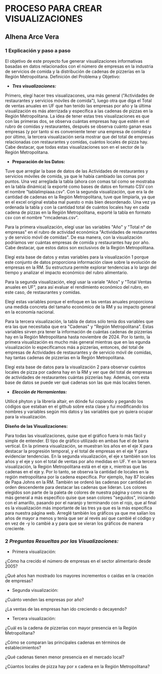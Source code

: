 #       PROCESO PARA CREAR VISUALIZACIONES
## Alhena Arce Vera

### 1 **Explicación y paso a paso**

El objetivo de este proyecto fue generar visualizaciones informativas basadas en datos relacionados con el número de empresas en la industria de servicios de comida y la distribución de cadenas de pizzerías en la Región Metropolitana.
Definición del Problema y Objetivo:

 - _**Tres visualizaciones:**_

Primero, elegí hacer tres visualizacones, una más general ("Actividades de restaurantes y servicios móviles de comida"), luego otra que diga el Total de ventas anuales en UF que han tenido las empresas por año y la última visualización es más aterrizada y específica a las cadenas de pizzas en la Región Metropolitana. La idea de tener estas tres visualizaciones es que con las primeras dos, se observa cuántas empresas hay que estén en el rubro de comidas y restaurantes, después se observa cuánto ganan esas empresas (y por tanto si es conveniente tener una empresa de comida) y por último, la tercera visualización sería mostrar que del total de empresas relacionadas con restaurantes y comidas, cuántos locales de pizza hay. Cabe destacar, que todas estas visualizaciones son en el sector de la Región Metropolitana. 

- **Preparación de los Datos:** 

Tuve que arreglar la base de datos de las Actividades de restaurantes y servicios móviles de comida, ya que le había cambiado las comas por puntos. Una vez arreglada la tabla (ahora con comas tal como se mostraba en la tabla dinámica) la exporté como bases de datos en formato CSV con el nombre "tablalimpiaaa.csv". Con la segunda visualización, que era la de cantidad de cadenas en la Región Metropolitana, tuve que limpiarla, ya que en el excel original estaba mal puesto o más bien desordenado. Una vez ya ordenada la tabla y con la cantidad total de cuántos locales hay en cada cadena de pizzas en la Región Metropolitana, exporté la tabla en formato csv con el nombre "rmcadenas.csv".

Para la primera visualización, elegí usar las variables "Año" y "Total n° de empresas" en el rubro de actividad económica "Actividades de restaurantes y de servicio móvil de comidas". De esa manera, con la visualización podríamos ver cuántas empresas de comida y restaurantes hay por año. Cabe destacar, que estos datos son exclusivos de la Región Metropolitana.

Elegí esta base de datos y estas variables para la visualización 1 porque este conjunto de datos proporciona información clave sobre la evolución de empresas en la RM. Su estructura permite explorar tendencias a lo largo del tiempo y analizar el impacto económico del rubro alimentario.

Para la segunda visualización, elegí usar la variale "Años" y "Total Ventas anuales en UF", para así evaluar el rendimiento económico del rubro, en este caso, de restaurantes y comidas. 

Elegí estas variables porque el enfoque en las ventas anuales proporciona una medida concreta del tamaño económico de la RM y su impacto general en la economía nacional.

Para la tercera visualización, la tabla de datos sólo tenía dos variables que era las que necesitaba que era "Cadenas" y "Región Metropolitana". Estas variables sirven pra tener la información de cuántas cadenas de pizzerías hay en la Región Metropolitana hasta noviembre de 2024. Por lo tanto, la primera visualización es mucho más general mientras que en las egunda visualización lo especificamos más a pizzerías, entonces, del total de empresas de Actividades de restaurantes y de servicio móvil de comidas, hay tantas cadenas de pizzerías en la Región Metropolitana. 

Elegí esta base de datos para la visualización 2 para observar cuántos locales de pizza por cadena hay en la RM y ver que del total de empresas de actividades de restaurantes cuántas pizzerías hay. Además, con esta base de datos se puede ver qué cadenas son las que más locales tienen. 

- _**Elección de Herramientas:**_

Utilicé phyton y la librería altair, en dónde fui copiando y pegando los códigos que estaban en el github sobre esta clase y fui modificando los nombres y variables según mis datos y las variables que yo quiera ocupar para la visualización.

**Diseño de las Visualizaciones:**

Para todas las visualizaciones, quise que el gráfico fuera lo más fácil y simple de entender. El tipo de gráfico utilizado en ambas fue el de barra vertical. En la primera visualización, se muestran los años en el eje X para destacar la progresión temporal, y el total de empresas en el eje Y para evidenciar tendencias.
En la segunda visualización, el eje x también son los años y el eje y son el total de ventas por año medidas en UF. 
Y en la tercera visualización, la Región Metropolitana está en el eje x, mientras que las cadenas en el eje y. Por lo tanto, se observa la cantidad de locales en la región metropolitana por la cadena específica. Por ejemplo, hay 87 locales de Papa Johns en la RM. También se ordenó las cadenas por cantidad en orden descendente para destacar las cadenas que lideran.
Los colores elegidos son parte de la paleta de colores de nuestra página y como va de más general a más específico quise que sean colores "seguidos", iniciando con el amarillo, pasando por el naranjo y terminando con el rojo, que al final es la visualización más importante de las tres ya que es la más específica para nuestra página web. Arreglé también los gráficos ya que me salían los años de mayor a menos y tenía que ser al revés así que cambié el código y en vez de -y lo cambié a y para que se vieran los gráficos de manera creciente. 

### 2 _**Preguntas Resueltas por las Visualizaciones:**_

- Primera visualización:

¿Cómo ha crecido el número de empresas en el sector alimentario desde 2005?

¿Qué años han mostrado los mayores incrementos o caídas en la creación de empresas?

- Segunda visualización:

¿Cuánto venden las empresas por año?

¿La ventas de las empresas han ido creciendo o decayendo?

- Tercera visualización:

¿Cuál es la cadena de pizzerías con mayor presencia en la Región Metropolitana?

¿Cómo se comparan las principales cadenas en términos de establecimientos?

¿Qué cadenas tienen menor presencia en el mercado local?

¿Cúantos locales de pizza hay por x cadena en la Región Metropolitana?
